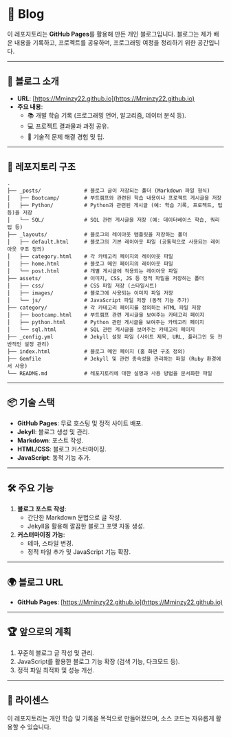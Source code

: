 # 📝 Blog

이 레포지토리는 **GitHub Pages**를 활용해 만든 개인 블로그입니다. 블로그는 제가 배운 내용을 기록하고, 프로젝트를 공유하며, 프로그래밍 여정을 정리하기 위한 공간입니다.

---

## 🌟 블로그 소개

- **URL**: [https://Mminzy22.github.io](https://Mminzy22.github.io)
- **주요 내용**:
  - 📚 개발 학습 기록 (프로그래밍 언어, 알고리즘, 데이터 분석 등).
  - 💻 프로젝트 결과물과 과정 공유.
  - 📝 기술적 문제 해결 경험 및 팁.

---

## 📂 레포지토리 구조

```
.
├── _posts/              # 블로그 글이 저장되는 폴더 (Markdown 파일 형식)
│   ├── Bootcamp/        # 부트캠프와 관련된 학습 내용이나 프로젝트 게시글을 저장
│   ├── Python/          # Python과 관련된 게시글 (예: 학습 기록, 프로젝트, 팁 등)을 저장
│   └── SQL/             # SQL 관련 게시글을 저장 (예: 데이터베이스 학습, 쿼리 팁 등)
├── _layouts/            # 블로그의 레이아웃 템플릿을 저장하는 폴더
│   ├── default.html     # 블로그의 기본 레이아웃 파일 (공통적으로 사용되는 레이아웃 구조 정의)
│   ├── category.html    # 각 카테고리 페이지의 레이아웃 파일
│   ├── home.html        # 블로그 메인 페이지의 레이아웃 파일
│   └── post.html        # 개별 게시글에 적용되는 레이아웃 파일
├── assets/              # 이미지, CSS, JS 등 정적 파일을 저장하는 폴더
│   ├── css/             # CSS 파일 저장 (스타일시트)
│   ├── images/          # 블로그에 사용되는 이미지 파일 저장
│   └── js/              # JavaScript 파일 저장 (동적 기능 추가)
├── category/            # 각 카테고리 페이지를 정의하는 HTML 파일 저장
│   ├── bootcamp.html    # 부트캠프 관련 게시글을 보여주는 카테고리 페이지
│   ├── python.html      # Python 관련 게시글을 보여주는 카테고리 페이지
│   └── sql.html         # SQL 관련 게시글을 보여주는 카테고리 페이지
├── _config.yml          # Jekyll 설정 파일 (사이트 제목, URL, 플러그인 등 전반적인 설정 관리)
├── index.html           # 블로그 메인 페이지 (홈 화면 구조 정의)
├── Gemfile              # Jekyll 및 관련 종속성을 관리하는 파일 (Ruby 환경에서 사용)
└── README.md            # 레포지토리에 대한 설명과 사용 방법을 문서화한 파일
```

---

## 📦 기술 스택

- **GitHub Pages**: 무료 호스팅 및 정적 사이트 배포.
- **Jekyll**: 블로그 생성 및 관리.
- **Markdown**: 포스트 작성.
- **HTML/CSS**: 블로그 커스터마이징.
- **JavaScript**: 동적 기능 추가.

---

## 🛠️ 주요 기능

1. **블로그 포스트 작성**:
   - 간단한 Markdown 문법으로 글 작성.
   - Jekyll을 활용해 깔끔한 블로그 포맷 자동 생성.
2. **커스터마이징 가능**:
   - 테마, 스타일 변경.
   - 정적 파일 추가 및 JavaScript 기능 확장.

---

## 🌍 블로그 URL

- **GitHub Pages**: [https://Mminzy22.github.io](https://Mminzy22.github.io)

---

## 🏆 앞으로의 계획

1. 꾸준히 블로그 글 작성 및 관리.
2. JavaScript를 활용한 블로그 기능 확장 (검색 기능, 다크모드 등).
3. 정적 파일 최적화 및 성능 개선.

---

## 📜 라이센스

이 레포지토리는 개인 학습 및 기록을 목적으로 만들어졌으며, 소스 코드는 자유롭게 활용할 수 있습니다.
